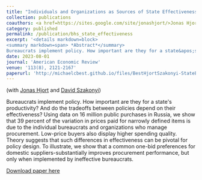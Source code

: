 ```yaml
---
title: "Individuals and Organizations as Sources of State Effectiveness"
collection: publications
coauthors: <a href=https://sites.google.com/site/jonashjort/>Jonas Hjort</a> and <a href = https://davidszakonyi.com/>David Szakonyi</a>
category: published
permalink: /publication/bhs_state_effectiveness
excerpt: '<details markdown=block>
<summary markdown=span> *Abstract*</summary> 
Bureaucrats implement policy. How important are they for a state&apos;s productivity? And do the tradeoffs between policies depend on their effectiveness? Using data on 16 million public purchases in Russia, we show that 39 percent of the variation in prices paid for narrowly defined items is due to the individual bureaucrats and organizations who manage procurement. Low-price buyers also display higher spending quality. Theory suggests that such differences in effectiveness can be pivotal for policy design. To illustrate, we show that a common one-bid preferences for domestic suppliers-substantially improves procurement performance, but only when implemented by ineffective bureaucrats.'
date: 2023-08-01
journal: 'American Economic Review'
venue: '113(8), 2121-2167'
paperurl: 'http://michaelcbest.github.io/files/BestHjortSzakonyi-StateEffectivenessProcurement-withOA.pdf'
---
```

(with [Jonas Hjort](https://sites.google.com/site/jonashjort/) and [David Szakonyi](https://davidszakonyi.com/))

 
Bureaucrats implement policy. How important are they for a state&apos;s productivity? And do the tradeoffs between policies depend on their effectiveness? Using data on 16 million public purchases in Russia, we show that 39 percent of the variation in prices paid for narrowly defined items is due to the individual bureaucrats and organizations who manage procurement. Low-price buyers also display higher spending quality. Theory suggests that such differences in effectiveness can be pivotal for policy design. To illustrate, we show that a common one-bid preferences for domestic suppliers-substantially improves procurement performance, but only when implemented by ineffective bureaucrats.

[Download paper here](http://michaelcbest.github.io/files/BestHjortSzakonyi-StateEffectivenessProcurement-withOA.pdf)

